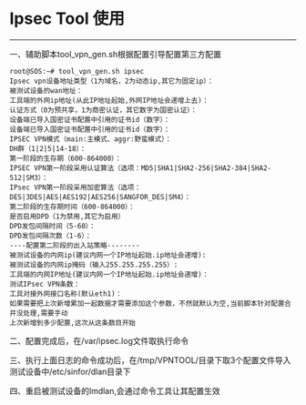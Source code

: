 # Ipsec Tool 使用

---

一、辅助脚本tool\_vpn\_gen.sh根据配置引导配置第三方配置

```
root@SOS:~# tool_vpn_gen.sh ipsec
Ipsec vpn设备地址类型（1为域名，2为动态ip,其它为固定ip）：
被测试设备的wan地址：
工具端的外网ip地址(从此IP地址起始,外网IP地址会递增上去)：
认证方式（0为预共享，1为商密认证，其它数字为国密认证）：
设备端已导入国密证书配置中引用的证书id（数字）：
设备端已导入国密证书配置中引用的证书id（数字）：
IPSEC VPN模式（main:主模式、aggr:野蛮模式）：
DH群（1|2|5|14-18）：
第一阶段的生存期（600-864000）：
IPSEC VPN第一阶段采用认证算法（选项：MD5|SHA1|SHA2-256|SHA2-384|SHA2-512|SM3）：
IPsec VPN第一阶段采用加密算法（选项：DES|3DES|AES|AES192|AES256|SANGFOR_DES|SM4）：
第二阶段的生存期时间（600-864000）：
是否启用DPD（1为禁用,其它为启用）
DPD发包间隔时间（5-60）：
DPD发包间隔次数（1-6）：
----配置第二阶段的出入站策略--------
被测试设备的内网ip(建议内网一个IP地址起始.ip地址会递增):
被测试设备的内网ip掩码（输入255.255.255.255）:
工具端的内网IP地址(建议内网一个IP地址起始.ip地址会递增)：
测试IPsec VPN条数：
工具对接外网接口名称(默认eth1)：
如果需要把上次新增累加一起数据才需要添加这个参数，不然就默认为空,当前脚本针对配置合并没处理,需要手动
上次新增到多少配置,这次从这条数目开始
```

二、配置完成后，在/var/ipsec.log文件取执行命令

三、执行上面日志的命令成功后，在/tmp/VPNTOOL/目录下取3个配置文件导入测试设备中/etc/sinfor/dlan目录下

四、重启被测试设备的lmdlan,会通过命令工具让其配置生效

